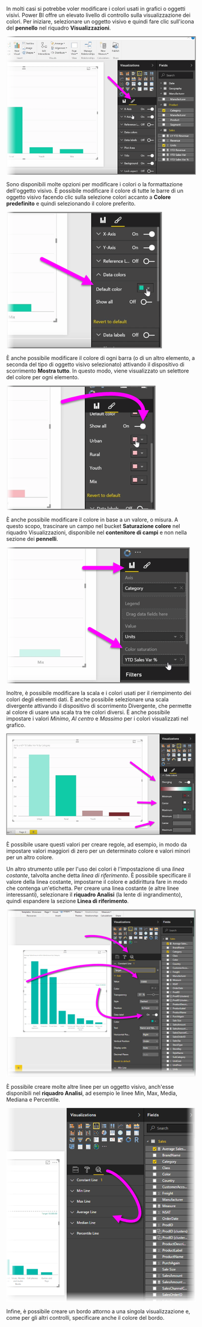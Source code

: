 In molti casi si potrebbe voler modificare i colori usati in grafici o oggetti visivi. Power BI offre un elevato livello di controllo sulla visualizzazione dei colori. Per iniziare, selezionare un oggetto visivo e quindi fare clic sull'icona del **pennello** nel riquadro **Visualizzazioni**.

![](media/3-9a-modifying-colors/3-9a_1.png)

Sono disponibili molte opzioni per modificare i colori o la formattazione dell'oggetto visivo. È possibile modificare il colore di tutte le barre di un oggetto visivo facendo clic sulla selezione colori accanto a **Colore predefinito** e quindi selezionando il colore preferito.

![](media/3-9a-modifying-colors/3-9a_2.png)

È anche possibile modificare il colore di ogni barra (o di un altro elemento, a seconda del tipo di oggetto visivo selezionato) attivando il dispositivo di scorrimento **Mostra tutto**. In questo modo, viene visualizzato un selettore del colore per ogni elemento.

![](media/3-9a-modifying-colors/3-9a_3.png)

È anche possibile modificare il colore in base a un valore, o misura. A questo scopo, trascinare un campo nel bucket **Saturazione colore** nel riquadro Visualizzazioni, disponibile nel **contenitore di campi** e non nella sezione dei **pennelli**.

![](media/3-9a-modifying-colors/3-9a_4.png)

Inoltre, è possibile modificare la scala e i colori usati per il riempimento dei colori degli elementi dati. È anche possibile selezionare una scala divergente attivando il dispositivo di scorrimento Divergente, che permette al colore di usare una scala tra tre colori diversi. È anche possibile impostare i valori *Minimo*, *Al centro* e *Massimo* per i colori visualizzati nel grafico.

![](media/3-9a-modifying-colors/3-9a_5.png)

È possibile usare questi valori per creare regole, ad esempio, in modo da impostare valori maggiori di zero per un determinato colore e valori minori per un altro colore.

Un altro strumento utile per l'uso dei colori è l'impostazione di una *linea costante*, talvolta anche detta *linea di riferimento*. È possibile specificare il valore della linea costante, impostarne il colore e addirittura fare in modo che contenga un'etichetta. Per creare una linea costante (e altre linee interessanti), selezionare il **riquadro Analisi** (la lente di ingrandimento), quindi espandere la sezione **Linea di riferimento**.

![](media/3-9a-modifying-colors/3-9a_6.png)

È possibile creare molte altre linee per un oggetto visivo, anch'esse disponibili nel **riquadro Analisi**, ad esempio le linee Min, Max, Media, Mediana e Percentile.

![](media/3-9a-modifying-colors/3-9a_7.png)

Infine, è possibile creare un bordo attorno a una singola visualizzazione e, come per gli altri controlli, specificare anche il colore del bordo.

